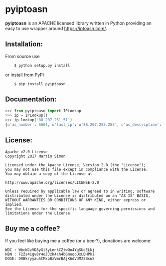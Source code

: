 # pyiptoasn

**pyiptoasn** is an APACHE licensed library written in Python providing an easy to use wrapper around https://iptoasn.com/.

## Installation:

From source use

		$ python setup.py install

or install from PyPi

		$ pip install pyiptoasn

## Documentation:

```python
>>> from pyiptoasn import IPLookup
>>> ip = IPLookup()
>>> ip.lookup('88.207.251.51')
{u'as_number': 6661, u'last_ip': u'88.207.255.255', u'as_description': u'EPT-LU Entreprise des P. et T. Luxembourg', u'first_ip': u'88.207.128.0', u'as_country_code': u'LU', u'announced': True}
```

## License:

```
Apache v2.0 License
Copyright 2017 Martin Simon

Licensed under the Apache License, Version 2.0 (the "License");
you may not use this file except in compliance with the License.
You may obtain a copy of the License at

http://www.apache.org/licenses/LICENSE-2.0

Unless required by applicable law or agreed to in writing, software
distributed under the License is distributed on an "AS IS" BASIS,
WITHOUT WARRANTIES OR CONDITIONS OF ANY KIND, either express or implied.
See the License for the specific language governing permissions and
limitations under the License.
```

## Buy me a coffee?

If you feel like buying me a coffee (or a beer?), donations are welcome:

```
WDC : WbcWJzVD8yXt3yLnnkCZtwQo4YgSUdELkj
HBN : F2Zs4igv8r4oJJzh4sh4bGmeqoUxLQHPki
DOGE: DRBkryyau5CMxpBzVmrBAjK6dVdMZSBsuS
```
